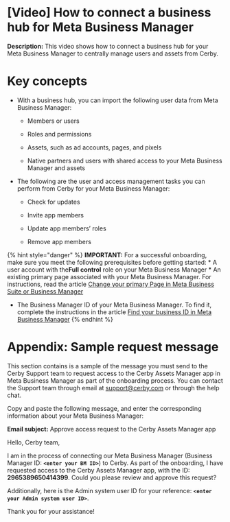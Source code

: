 # [Video] How to connect a business hub for Meta Business Manager

**Description:** This video shows how to connect a business hub for your Meta Business Manager to centrally manage users and assets from Cerby.

# **Key concepts**

  * With a business hub, you can import the following user data from Meta Business Manager:

    * Members or users

    * Roles and permissions

    * Assets, such as ad accounts, pages, and pixels

    * Native partners and users with shared access to your Meta Business Manager and assets

  * The following are the user and access management tasks you can perform from Cerby for your Meta Business Manager:

    * Check for updates

    * Invite app members

    * Update app members’ roles

    * Remove app members

{% hint style="danger" %} **IMPORTANT:** For a successful onboarding, make
sure you meet the following prerequisites before getting started: * A user
account with the**Full control** role on your Meta Business Manager * An
existing primary page associated with your Meta Business Manager. For
instructions, read the article [Change your primary Page in Meta Business
Suite or Business
Manager](https://www.facebook.com/business/help/1809771339071540?id=180505742745347)
* The Business Manager ID of your Meta Business Manager. To find it, complete
the instructions in the article [Find your business ID in Meta Business
Manager](https://www.facebook.com/business/help/1181250022022158?id=180505742745347)
{% endhint %}

# Appendix: Sample request message

This section contains is a sample of the message you must send to the Cerby
Support team to request access to the Cerby Assets Manager app in Meta
Business Manager as part of the onboarding process. You can contact the
Support team through email at [support@cerby.com](mailto:support@cerby.com) or
through the help chat.

Copy and paste the following message, and enter the corresponding information
about your Meta Business Manager:  
  
**Email subject:** Approve access request to the Cerby Assets Manager app

Hello, Cerby team,

I am in the process of connecting our Meta Business Manager (Business Manager
ID: **`<enter your BM ID>`**) to Cerby. As part of the onboarding, I have
requested access to the Cerby Assets Manager app, with the ID:
**2965389650414399**. Could you please review and approve this request?

Additionally, here is the Admin system user ID for your reference: **`<enter
your Admin system user ID>`**.

Thank you for your assistance!

